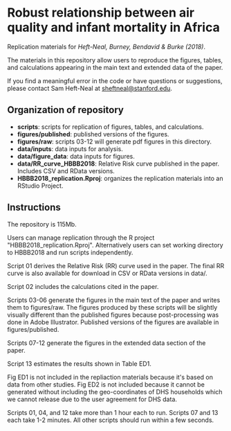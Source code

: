 # Robust relationship between air quality and infant mortality in Africa


Replication materials for _Heft-Neal, Burney, Bendavid & Burke (2018)_.

The materials in this repository allow users to reproduce the figures, tables, and calculations appearing in the main text and extended data of the paper.

If you find a meaningful error in the code or have questions or suggestions, please contact Sam Heft-Neal at sheftneal@stanford.edu.

## Organization of repository

* **scripts**: scripts for replication of figures, tables, and calculations.
* **figures/published**: published versions of the figures.
* **figures/raw**: scripts 03-12 will generate pdf figures in this directory.
* **data/inputs**: data inputs for analysis.
* **data/figure_data**: data inputs for figures.
* **data/RR_curve_HBBB2018**: Relative Risk curve published in the paper. Includes CSV and RData versions.
* **HBBB2018_replication.Rproj**: organizes the replication materials into an RStudio Project. 

## Instructions
The repository is 115Mb.

Users can manage replication through the R project "HBBB2018_replication.Rproj". Alternatively users can set working directory to HBBB2018 and run scripts independently.

Script 01 derives the Relative Risk (RR) curve used in the paper. The final RR curve is also available for download in CSV or RData versions in data/.

Script 02 includes the calculations cited in the paper.

Scripts 03-06 generate the figures in the main text of the paper and writes them to figures/raw. The figures produced by these scripts will be slightly visually different than the published figures because post-processing was done in Adobe Illustrator. Published versions of the figures are available in figures/published.

Scripts 07-12 generate the figures in the extended data section of the paper. 

Script 13 estimates the results shown in Table ED1.

Fig ED1 is not included in the repliaction materials because it's based on data from other studies. Fig ED2 is not included because it cannot be generated without including the geo-coordinates of DHS households which we cannot release due to the user agreement for DHS data.

Scripts 01, 04, and 12 take more than 1 hour each to run. Scripts 07 and 13 each take 1-2 minutes. All other scripts should run within a few seconds.
